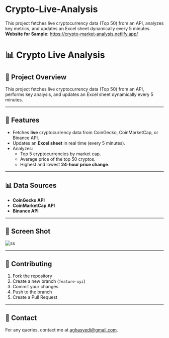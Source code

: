 # Crypto-Live-Analysis
This project fetches live cryptocurrency data (Top 50) from an API, analyzes key metrics, and updates an Excel sheet dynamically every 5 minutes.
**Website for Sample:** https://crypto-market-analysis.netlify.app/
# 📊 Crypto Live Analysis  

## 🌟 Project Overview  
This project fetches live cryptocurrency data (Top 50) from an API, performs key analysis, and updates an Excel sheet dynamically every 5 minutes.  

---

## 🚀 Features  
- Fetches **live** cryptocurrency data from CoinGecko, CoinMarketCap, or Binance API.  
- Updates an **Excel sheet** in real time (every 5 minutes).  
- Analyzes:  
  - Top 5 cryptocurrencies by market cap.  
  - Average price of the top 50 cryptos.  
  - Highest and lowest **24-hour price change**.  



---

## 📊 Data Sources  
- **CoinGecko API**  
- **CoinMarketCap API**  
- **Binance API**  

---

## 📜 Screen Shot  
![ss](https://github.com/user-attachments/assets/ad0d21eb-f102-404a-8357-2df5e61668dd)


---

## 🤝 Contributing  
1. Fork the repository  
2. Create a new branch (`feature-xyz`)  
3. Commit your changes  
4. Push to the branch  
5. Create a Pull Request  

---

## 📧 Contact  
For any queries, contact me at [aghasyedi@gmail.com](mailto:aghasyedi@gmail.com).  
```
